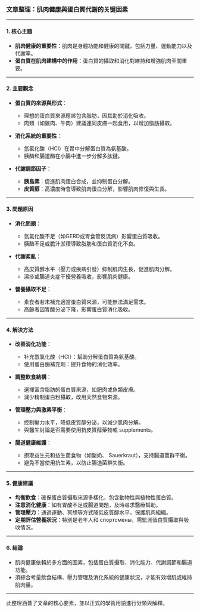 ### 文章整理：肌肉健康與蛋白質代謝的关键因素

---

#### 1. 核心主題
- **肌肉健康的重要性**：肌肉是身體功能和健康的關鍵，包括力量、運動能力以及代謝率。
- **蛋白質在肌肉建構中的作用**：蛋白質的攝取和消化對維持和增強肌肉至關重要。

---

#### 2. 主要觀念
- **蛋白質的來源與形式**：
  - 理想的蛋白質來源應該包含脂肪，因其助於消化吸收。
  - 肉類（如雞肉、牛肉）建議連同皮膚一起食用，以增加脂肪攝取。
  
- **消化系統的重要性**：
  - 氫氯化酸（HCl）在胃中分解蛋白質為氨基酸。
  - 胰酶和腸道酶在小腸中進一步分解多肽鏈。

- **代謝調節因子**：
  - **胰島素**：促進肌肉蛋白合成，並抑制蛋白分解。
  - **皮質醇**：高濃度時會導致肌肉蛋白分解，影響肌肉修復與生長。

---

#### 3. 問題原因
- **消化問題**：
  - 氫氯化酸不足（如GERD或胃食管反流病）影響蛋白質吸收。
  - 胰酶不足或膽汁淤積導致脂肪和蛋白質消化不良。

- **代謝紊亂**：
  - 高皮質醇水平（壓力或疾病引發）抑制肌肉生長，促進肌肉分解。
  - 濕疹或腸道炎症干擾營養吸收，影響肌肉健康。

- **營養攝取不足**：
  - 素食者若未補充適當蛋白質來源，可能無法滿足需求。
  - 高齡者因胃酸分泌下降，影響蛋白質消化吸收。

---

#### 4. 解決方法
- **改善消化功能**：
  - 补充氫氯化酸（HCl）：幫助分解蛋白質為氨基酸。
  - 使用蛋白酶補充劑：提升食物的消化效率。

- **調整飲食結構**：
  - 選擇富含脂肪的蛋白質來源，如肥肉或魚類皮膚。
  - 減少精制蛋白粉攝取，改用天然食物來源。

- **管理壓力與激素平衡**：
  - 控制壓力水平，降低皮質醇分泌，以減少肌肉分解。
  - 與醫生討論是否需要使用抗皮質醇藥物或 supplements。

- **腸道健康維護**：
  - 摂取益生元和益生菌食物（如酸奶、 Sauerkraut），支持腸道菌群平衡。
  - 避免不當使用抗生素，以防止腸道菌群失衡。

---

#### 5. 健康建議
- **均衡飲食**：確保蛋白質攝取來源多樣化，包含動物性與植物性蛋白質。
- **注意消化健康**：如有胃酸不足或腸道問題，及時尋求醫療幫助。
- **管理壓力**：通過運動、冥想等方式降低皮質醇水平，保護肌肉組織。
- **定期評估營養狀況**：特別是老年人和 спортсмены，需監測蛋白質攝取與吸收情況。

---

#### 6. 結論
- 肌肉健康依賴於多方面的因素，包括蛋白質攝取、消化能力、代謝調節和腸道功能。
- 須綜合考量飲食結構、壓力管理及消化系統的健康狀況，才能有效增肌或維持肌肉量。

---

此整理涵蓋了文章的核心要素，並以正式的學術用語進行分類與解釋。